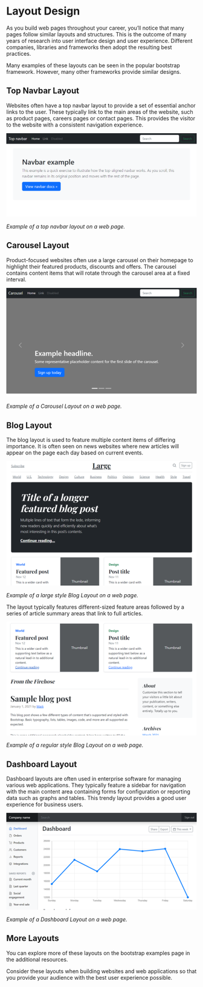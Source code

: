 # Layout Design

As you build web pages throughout your career, you’ll notice that many pages follow similar layouts and structures. This is the outcome of many years of research into user interface design and user experience. Different companies, libraries and frameworks then adopt the resulting best practices.

Many examples of these layouts can be seen in the popular bootstrap framework. However, many other frameworks provide similar designs.

## Top Navbar Layout

Websites often have a top navbar layout to provide a set of essential anchor links to the user. These typically link to the main areas of the website, such as product pages, careers pages or contact pages. This provides the visitor to the website with a consistent navigation experience.

![Alt text](image.png)

*Example of a top navbar layout on a web page.*

## Carousel Layout

Product-focused websites often use a large carousel on their homepage to highlight their featured products, discounts and offers. The carousel contains content items that will rotate through the carousel area at a fixed interval.

![Alt text](image-1.png)

*Example of a Carousel Layout on a web page.*

## Blog Layout

The blog layout is used to feature multiple content items of differing importance. It is often seen on news websites where new articles will appear on the page each day based on current events.

![Alt text](image-2.png)

*Example of a large style Blog Layout on a web page.*

The layout typically features different-sized feature areas followed by a series of article summary areas that link to full articles.

![Alt text](image-3.png)

*Example of a regular style Blog Layout on a web page.*

## Dashboard Layout

Dashboard layouts are often used in enterprise software for managing various web applications. They typically feature a sidebar for navigation with the main content area containing forms for configuration or reporting data such as graphs and tables. This trendy layout provides a good user experience for business users.

![Alt text](image-4.png)

*Example of a Dashboard Layout on a web page.*

## More Layouts

You can explore more of these layouts on the bootstrap examples page in the additional resources.

Consider these layouts when building websites and web applications so that you provide your audience with the best user experience possible.